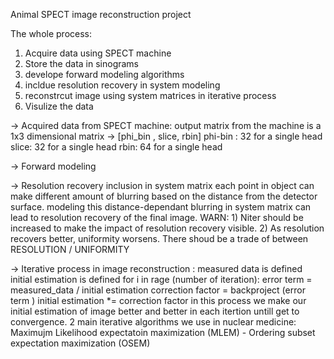 Animal SPECT image reconstruction project 

The whole process: 
  1) Acquire data using SPECT machine
  2) Store the data in sinograms
  3) develope forward modeling algorithms
  4) incldue resolution recovery in system modeling 
  5) reconstrcut image using system matrices in iterative process
  6) Visulize the data

-> Acquired data from SPECT machine: 
output matrix from the machine is a 1x3 dimensional matrix -> [phi_bin , slice, rbin]
phi-bin : 32 for a single head 
slice: 32 for a single head
rbin: 64 for a single head 

-> Forward modeling 

-> Resolution recovery inclusion in system matrix 
each point in object can make different amount of blurring based on the distance from the detector surface. 
modeling this distance-dependant blurring in system matrix can lead to resolution recovery of the final image. 
WARN: 1) Niter should be increased to make the impact of resolution recovery visible. 
      2) As resolution recovers better, uniformity worsens. There shoud be a trade of between RESOLUTION / UNIFORMITY 

-> Iterative process in image reconstruction : 
    measured data is defined
    initial estimation is defined
    for i in rage (number of iteration): 
      error term = measured_data / initial estimation 
      correction factor = backproject (error term )
      initial estimation *= correction factor 
in this process we make our initial estimation of image better and better in each itertion untill get to convergence. 
2 main iterative algorithms we use in nuclear medicine: 
  Maximujm Likelihood expectatoin maximization (MLEM) - Ordering subset expectation maximization (OSEM)
  


